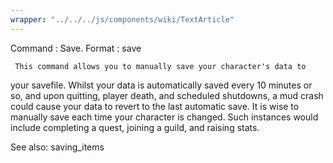 ```yaml
---
wrapper: "../../../js/components/wiki/TextArticle"
---
```

Command : Save.
Format  : save

     This command allows you to manually save your character's data to
your savefile.  Whilst your data is automatically saved every 10 minutes
or so, and upon quitting, player death, and scheduled shutdowns, a mud
crash could cause your data to revert to the last automatic save.  It is
wise to manually save each time your character is changed.  Such
instances would include completing a quest, joining a guild, and raising
stats.

See also: saving_items
